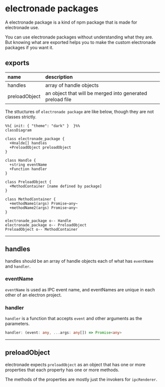 # electronade packages

A electronade package is a kind of npm package that is made for electronade use.

You can use electronade packages without understanding what they are. But knowing what are exported helps you to make the custom electronade packages if you want it.

## exports

|name|description|
|:--|:--|
|handles|array of handle objects|
|preloadObject|an object that will be merged into generated preload file|

The sttuctures of `electronade package` are like below, though they are not classes strictly.
``` mermaid
%%{ init: { "theme": "dark" }  }%%
classDiagram

class electronade_package {
  +Hnalde[] handles
  +PreloadObject preloadObject
}

class Handle {
  +string eventName
  +Function handler
}

class PreloadObject {
  +MethodContainer [name defined by package]
}

class MethodContainer {
  +methodName1(args) Promise~any~
  +methodName2(args) Promise~any~
}

electronade_package o-- Handle
electronade_package o-- PreloadObject
PreloadObject o-- MethodContainer
```

***

## handles

handles should be an array of handle objects each of what has `eventName` and `handler`.

### eventName
`eventName` is used as IPC event name, and eventNames are unique in each other of an electron project.

### handler
`handler` is a function that accepts `event` and other arguments as the parameters.

``` typescript
handler: (event: any, ...args: any[]) => Promise<any>
```

***

## preloadObject

electronade expects `preloadObject` as an object that has one or more properties that each property has one or more methods.

The methods of the properties are mostly just the invokers for `ipcRenderer`.
